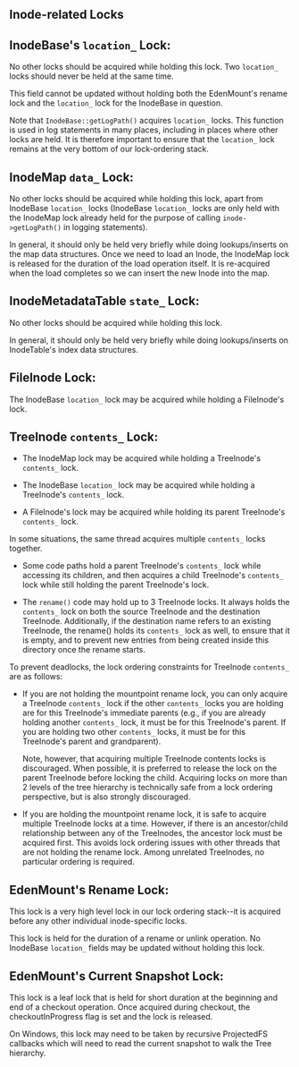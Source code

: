 ## Inode-related Locks

## InodeBase's `location_` Lock:

No other locks should be acquired while holding this lock. Two `location_` locks
should never be held at the same time.

This field cannot be updated without holding both the EdenMount's rename lock
and the `location_` lock for the InodeBase in question.

Note that `InodeBase::getLogPath()` acquires `location_` locks. This function is
used in log statements in many places, including in places where other locks are
held. It is therefore important to ensure that the `location_` lock remains at
the very bottom of our lock-ordering stack.

## InodeMap `data_` Lock:

No other locks should be acquired while holding this lock, apart from InodeBase
`location_` locks (InodeBase `location_` locks are only held with the InodeMap
lock already held for the purpose of calling `inode->getLogPath()` in logging
statements).

In general, it should only be held very briefly while doing lookups/inserts on
the map data structures. Once we need to load an Inode, the InodeMap lock is
released for the duration of the load operation itself. It is re-acquired when
the load completes so we can insert the new Inode into the map.

## InodeMetadataTable `state_` Lock:

No other locks should be acquired while holding this lock.

In general, it should only be held very briefly while doing lookups/inserts on
InodeTable's index data structures.

## FileInode Lock:

The InodeBase `location_` lock may be acquired while holding a FileInode's lock.

## TreeInode `contents_` Lock:

- The InodeMap lock may be acquired while holding a TreeInode's `contents_`
  lock.

- The InodeBase `location_` lock may be acquired while holding a TreeInode's
  `contents_` lock.

- A FileInode's lock may be acquired while holding its parent TreeInode's
  `contents_` lock.

In some situations, the same thread acquires multiple `contents_` locks
together.

- Some code paths hold a parent TreeInode's `contents_` lock while accessing its
  children, and then acquires a child TreeInode's `contents_` lock while still
  holding the parent TreeInode's lock.

- The `rename()` code may hold up to 3 TreeInode locks. It always holds the
  `contents_` lock on both the source TreeInode and the destination TreeInode.
  Additionally, if the destination name refers to an existing TreeInode, the
  rename() holds its `contents_` lock as well, to ensure that it is empty, and
  to prevent new entries from being created inside this directory once the
  rename starts.

To prevent deadlocks, the lock ordering constraints for TreeInode `contents_`
are as follows:

- If you are not holding the mountpoint rename lock, you can only acquire a
  TreeInode `contents_` lock if the other `contents_` locks you are holding are
  for this TreeInode's immediate parents (e.g., if you are already holding
  another `contents_` lock, it must be for this TreeInode's parent. If you are
  holding two other `contents_` locks, it must be for this TreeInode's parent
  and grandparent).

  Note, however, that acquiring multiple TreeInode contents locks is
  discouraged. When possible, it is preferred to release the lock on the parent
  TreeInode before locking the child. Acquiring locks on more than 2 levels of
  the tree hierarchy is technically safe from a lock ordering perspective, but
  is also strongly discouraged.

- If you are holding the mountpoint rename lock, it is safe to acquire multiple
  TreeInode locks at a time. However, if there is an ancestor/child relationship
  between any of the TreeInodes, the ancestor lock must be acquired first. This
  avoids lock ordering issues with other threads that are not holding the rename
  lock. Among unrelated TreeInodes, no particular ordering is required.

## EdenMount's Rename Lock:

This lock is a very high level lock in our lock ordering stack--it is acquired
before any other individual inode-specific locks.

This lock is held for the duration of a rename or unlink operation. No InodeBase
`location_` fields may be updated without holding this lock.

## EdenMount's Current Snapshot Lock:

This lock is a leaf lock that is held for short duration at the beginning and
end of a checkout operation. Once acquired during checkout, the
checkoutInProgress flag is set and the lock is released.

On Windows, this lock may need to be taken by recursive ProjectedFS callbacks
which will need to read the current snapshot to walk the Tree hierarchy.
